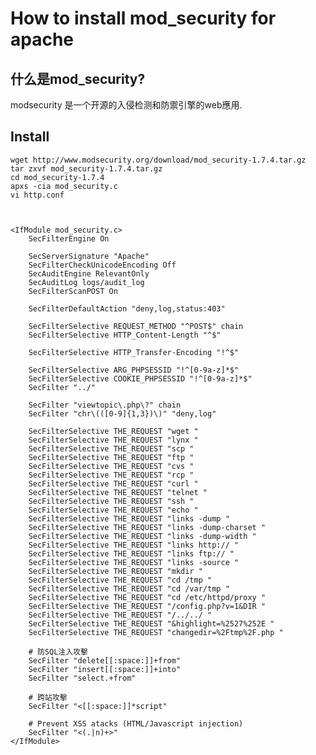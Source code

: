 # How to install mod_security for apache

## 什么是mod_security?

modsecurity 是一个开源的入侵检测和防禦引擎的web應用.

## Install

	wget http://www.modsecurity.org/download/mod_security-1.7.4.tar.gz
	tar zxvf mod_security-1.7.4.tar.gz
	cd mod_security-1.7.4
	apxs -cia mod_security.c
	vi http.conf
	
	
	
	<IfModule mod_security.c>
		SecFilterEngine On

		SecServerSignature "Apache"
		SecFilterCheckUnicodeEncoding Off
		SecAuditEngine RelevantOnly
		SecAuditLog logs/audit_log
		SecFilterScanPOST On

		SecFilterDefaultAction "deny,log,status:403"

		SecFilterSelective REQUEST_METHOD "^POST$" chain
		SecFilterSelective HTTP_Content-Length "^$"

		SecFilterSelective HTTP_Transfer-Encoding "!^$"

		SecFilterSelective ARG_PHPSESSID "!^[0-9a-z]*$"
		SecFilterSelective COOKIE_PHPSESSID "!^[0-9a-z]*$"
		SecFilter "../"

		SecFilter "viewtopic\.php\?" chain
		SecFilter "chr\(([0-9]{1,3})\)" "deny,log"

		SecFilterSelective THE_REQUEST "wget "
		SecFilterSelective THE_REQUEST "lynx "
		SecFilterSelective THE_REQUEST "scp "
		SecFilterSelective THE_REQUEST "ftp "
		SecFilterSelective THE_REQUEST "cvs "
		SecFilterSelective THE_REQUEST "rcp "
		SecFilterSelective THE_REQUEST "curl "
		SecFilterSelective THE_REQUEST "telnet "
		SecFilterSelective THE_REQUEST "ssh "
		SecFilterSelective THE_REQUEST "echo "
		SecFilterSelective THE_REQUEST "links -dump "
		SecFilterSelective THE_REQUEST "links -dump-charset "
		SecFilterSelective THE_REQUEST "links -dump-width "
		SecFilterSelective THE_REQUEST "links http:// "
		SecFilterSelective THE_REQUEST "links ftp:// "
		SecFilterSelective THE_REQUEST "links -source "
		SecFilterSelective THE_REQUEST "mkdir "
		SecFilterSelective THE_REQUEST "cd /tmp "
		SecFilterSelective THE_REQUEST "cd /var/tmp "
		SecFilterSelective THE_REQUEST "cd /etc/httpd/proxy "
		SecFilterSelective THE_REQUEST "/config.php?v=1&DIR "
		SecFilterSelective THE_REQUEST "/../../ "
		SecFilterSelective THE_REQUEST "&highlight=%2527%252E "
		SecFilterSelective THE_REQUEST "changedir=%2Ftmp%2F.php "

		# 防SQL注入攻擊
		SecFilter "delete[[:space:]]+from"
		SecFilter "insert[[:space:]]+into"
		SecFilter "select.+from"

		# 跨站攻擊
		SecFilter "<[[:space:]]*script"

		# Prevent XSS atacks (HTML/Javascript injection)
		SecFilter "<(.|n)+>"
	</IfModule>